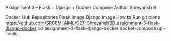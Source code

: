 Assignment 3 – Flask + Django + Docker Compose
Author
Shreyansh B

Docker Hub Repositories
Flask Image
Django Image
How to Run
git clone https://github.com/SRCEM-AIML/C27-ShreyanshBB_assignment-3-flask-django-docker
cd assignment-3-flask-django-docker
docker-compose up --build
